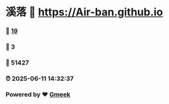 # 溪落 :link: https://Air-ban.github.io 
### :page_facing_up: [19](https://Air-ban.github.io/tag.html) 
### :speech_balloon: 3 
### :hibiscus: 51427 
### :alarm_clock: 2025-06-11 14:32:37 
### Powered by :heart: [Gmeek](https://github.com/Meekdai/Gmeek)
